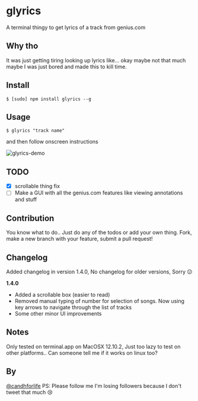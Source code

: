 # glyrics
A terminal thingy to get lyrics of a track from genius.com 

## Why tho
It was just getting tiring looking up lyrics like... okay maybe not that much maybe I was just bored and made this to kill time.

## Install 
    $ [sudo] npm install glyrics --g
    
## Usage
    $ glyrics "track name"
and then follow onscreen instructions

![glyrics-demo](http://i.imgur.com/vLvr5ft.gif)

## TODO

* [x] scrollable thing fix
* [ ] Make a GUI with all the genius.com features like viewing annotations and stuff

## Contribution 
You know what to do.. Just do any of the todos or add your own thing. Fork, make a new branch with your feature, submit a pull request!


## Changelog
Added changelog in version 1.4.0, No changelog for older versions, Sorry 😕

**1.4.0**

+ Added a scrollable box (easier to read)
+ Removed manual typing of number for selection of songs. Now using key arrows to navigate through the list of tracks
+ Some other minor UI improvements

## Notes
Only tested on terminal.app on MacOSX 12.10.2, Just too lazy to test on other platforms.. Can someone tell me if it works on linux too?

## By
[@candhforlife](https://twitter.com/candhforlife) 
PS: Please follow me I'm losing followers because I don't tweet that much 😢 